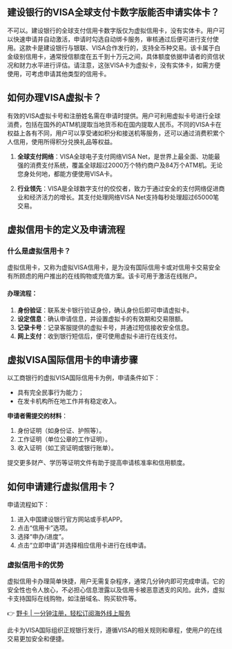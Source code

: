 ## 建设银行的VISA全球支付卡数字版能否申请实体卡？

不可以。建设银行的全球支付信用卡数字版仅为虚拟信用卡，没有实体卡。用户可以快速申请并自动激活，申请时勾选自动绑卡服务，审核通过后便可进行支付使用。这款卡是建设银行与银联、VISA合作发行的，支持全币种交易。该卡属于白金级别信用卡，通常授信额度在五千到十万元之间，具体额度依据申请者的资信状况和财力水平进行评估。请注意，这张VISA卡为虚拟卡，没有实体卡，如需方便使用，可考虑申请其他类型的信用卡。

## 如何办理VISA虚拟卡？

有效的VISA虚拟卡号和注册姓名需在申请时提供。用户可利用虚拟卡号进行全球消费，包括在国外的ATM机提取当地货币和在国内提取人民币。不同的VISA卡在权益上各有不同，用户可以享受诸如积分和接送机等服务，还可以通过消费积累个人信用，使用所得积分兑换礼品等权益。

1. **全球支付网络**：VISA全球电子支付网络VISA Net，是世界上最全面、功能最强的消费支付系统，覆盖全球超过2000万个特约商户及84万个ATM机。无论您身处何地，都能方便使用VISA卡。

2. **行业领先**：VISA是全球数字支付的佼佼者，致力于通过安全的支付网络促进商业和经济活力的增长。其支付处理网络VISA Net支持每秒处理超过65000笔交易。

## 虚拟信用卡的定义及申请流程

### 什么是虚拟信用卡？

虚拟信用卡，又称为虚拟VISA信用卡，是为没有国际信用卡或对信用卡交易安全有所顾虑的用户推出的在线购物或充值方案。该卡可用于激活在线账户。

#### 办理流程：

1. **身份验证**：联系发卡银行验证身份，确认身份后即可申请虚拟卡。
2. **设定信息**：确认申请信息，并设置虚拟卡的有效期和交易限额。
3. **记录卡号**：记录客服提供的虚拟卡号，并通过短信接收安全信息。
4. **网上支付**：收到银行短信后，便可使用虚拟卡进行在线支付。

## 虚拟VISA国际信用卡的申请步骤

以工商银行的虚拟VISA国际信用卡为例，申请条件如下：

- 具有完全民事行为能力；
- 在发卡机构所在地工作并有稳定收入。

**申请者需提交的材料**：
1. 身份证明（如身份证、护照等）。
2. 工作证明（单位公章的工作证明）。
3. 收入证明（如工资证明或银行账单）。

提交更多财产、学历等证明文件有助于提高申请核准率和信用额度。

## 如何申请建行虚拟信用卡？

申请流程如下：

1. 进入中国建设银行官方网站或手机APP。
2. 点击“信用卡”选项。
3. 选择“申办/进度”。
4. 点击“立即申请”并选择相应信用卡进行在线申请。

### 虚拟信用卡的优势

虚拟信用卡办理简单快捷，用户无需复杂程序，通常几分钟内即可完成申请。它的安全性也令人放心，不必担心信息泄露以及信用卡被恶意透支的风险。此外，虚拟卡支持国际在线购物，如注册域名、购买软件等。

👉 [野卡 | 一分钟注册，轻松订阅海外线上服务](https://bit.ly/bewildcard)

此卡为VISA国际组织正规银行发行，遵循VISA的相关规则和章程，使用户的在线交易更加安全和便捷。